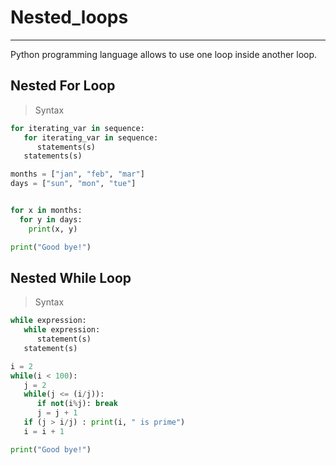 # Nested_loops

---
Python programming language allows to use one loop inside another loop.
## Nested For Loop
>Syntax
```python
for iterating_var in sequence:
   for iterating_var in sequence:
      statements(s)
   statements(s)
```
```python
months = ["jan", "feb", "mar"]
days = ["sun", "mon", "tue"]


for x in months:
  for y in days:
    print(x, y)

print("Good bye!")
```
## Nested While Loop
>Syntax
```python
while expression:
   while expression:
      statement(s)
   statement(s)
```
```python
i = 2
while(i < 100):
   j = 2
   while(j <= (i/j)):
      if not(i%j): break
      j = j + 1
   if (j > i/j) : print(i, " is prime")
   i = i + 1

print("Good bye!")
```